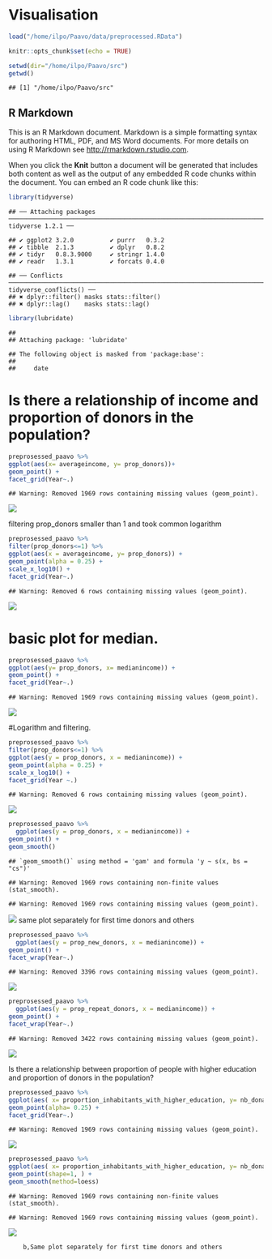 Visualisation
================

``` r
load("/home/ilpo/Paavo/data/preprocessed.RData")
```

``` r
knitr::opts_chunk$set(echo = TRUE)
```

``` r
setwd(dir="/home/ilpo/Paavo/src")
getwd()
```

    ## [1] "/home/ilpo/Paavo/src"

## R Markdown

This is an R Markdown document. Markdown is a simple formatting syntax
for authoring HTML, PDF, and MS Word documents. For more details on
using R Markdown see <http://rmarkdown.rstudio.com>.

When you click the **Knit** button a document will be generated that
includes both content as well as the output of any embedded R code
chunks within the document. You can embed an R code chunk like
    this:

``` r
library(tidyverse)
```

    ## ── Attaching packages ───────────────────────────────────────────────────────────────────────────────────────────────────────── tidyverse 1.2.1 ──

    ## ✔ ggplot2 3.2.0          ✔ purrr   0.3.2     
    ## ✔ tibble  2.1.3          ✔ dplyr   0.8.2     
    ## ✔ tidyr   0.8.3.9000     ✔ stringr 1.4.0     
    ## ✔ readr   1.3.1          ✔ forcats 0.4.0

    ## ── Conflicts ──────────────────────────────────────────────────────────────────────────────────────────────────────────── tidyverse_conflicts() ──
    ## ✖ dplyr::filter() masks stats::filter()
    ## ✖ dplyr::lag()    masks stats::lag()

``` r
library(lubridate)
```

    ## 
    ## Attaching package: 'lubridate'

    ## The following object is masked from 'package:base':
    ## 
    ##     date

# Is there a relationship of income and proportion of donors in the population?

``` r
preprosessed_paavo %>% 
ggplot(aes(x= averageincome, y= prop_donors))+
geom_point() + 
facet_grid(Year~.)
```

    ## Warning: Removed 1969 rows containing missing values (geom_point).

![](visualisation_files/figure-gfm/unnamed-chunk-4-1.png)<!-- -->

filtering prop\_donors smaller than 1 and took common logarithm

``` r
preprosessed_paavo %>% 
filter(prop_donors<=1) %>% 
ggplot(aes(x = averageincome, y= prop_donors)) +
geom_point(alpha = 0.25) +
scale_x_log10() +
facet_grid(Year~.)
```

    ## Warning: Removed 6 rows containing missing values (geom_point).

![](visualisation_files/figure-gfm/unnamed-chunk-5-1.png)<!-- -->

# basic plot for median.

``` r
preprosessed_paavo %>% 
ggplot(aes(y= prop_donors, x= medianincome)) +
geom_point() + 
facet_grid(Year~.)
```

    ## Warning: Removed 1969 rows containing missing values (geom_point).

![](visualisation_files/figure-gfm/unnamed-chunk-7-1.png)<!-- -->

\#Logarithm and filtering.

``` r
preprosessed_paavo %>% 
filter(prop_donors<=1) %>% 
ggplot(aes(y = prop_donors, x = medianincome)) +
geom_point(alpha = 0.25) +
scale_x_log10() +
facet_grid(Year ~.)
```

    ## Warning: Removed 6 rows containing missing values (geom_point).

![](visualisation_files/figure-gfm/unnamed-chunk-8-1.png)<!-- -->

``` r
preprosessed_paavo %>% 
  ggplot(aes(y = prop_donors, x = medianincome)) +
geom_point() +
geom_smooth() 
```

    ## `geom_smooth()` using method = 'gam' and formula 'y ~ s(x, bs = "cs")'

    ## Warning: Removed 1969 rows containing non-finite values (stat_smooth).

    ## Warning: Removed 1969 rows containing missing values (geom_point).

![](visualisation_files/figure-gfm/unnamed-chunk-9-1.png)<!-- --> same
plot separately for first time donors and others

``` r
preprosessed_paavo %>% 
  ggplot(aes(y = prop_new_donors, x = medianincome)) +
geom_point() +
facet_wrap(Year~.)
```

    ## Warning: Removed 3396 rows containing missing values (geom_point).

![](visualisation_files/figure-gfm/unnamed-chunk-10-1.png)<!-- -->

``` r
preprosessed_paavo %>% 
  ggplot(aes(y = prop_repeat_donors, x = medianincome)) +
geom_point() +
facet_wrap(Year~.)
```

    ## Warning: Removed 3422 rows containing missing values (geom_point).

![](visualisation_files/figure-gfm/unnamed-chunk-11-1.png)<!-- -->

Is there a relationship between proportion of people with higher
education and proportion of donors in the population?

``` r
preprosessed_paavo %>% 
ggplot(aes( x= proportion_inhabitants_with_higher_education, y= nb_donation_per_act_donor)) + 
geom_point(alpha= 0.25) +
facet_grid(Year~.)
```

    ## Warning: Removed 1969 rows containing missing values (geom_point).

![](visualisation_files/figure-gfm/unnamed-chunk-12-1.png)<!-- -->

``` r
preprosessed_paavo %>% 
ggplot(aes( x= proportion_inhabitants_with_higher_education, y= nb_donation_per_act_donor)) + 
geom_point(shape=1, ) + 
geom_smooth(method=loess)
```

    ## Warning: Removed 1969 rows containing non-finite values (stat_smooth).

    ## Warning: Removed 1969 rows containing missing values (geom_point).

![](visualisation_files/figure-gfm/unnamed-chunk-13-1.png)<!-- -->

``` 
    b,Same plot separately for first time donors and others
```
